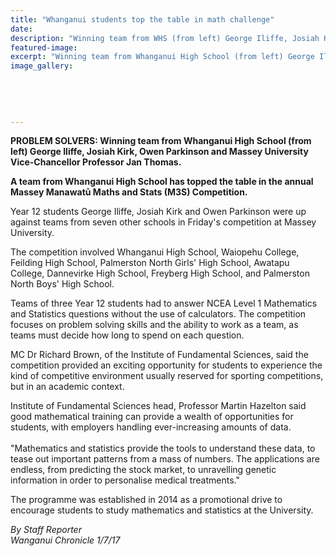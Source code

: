 ```yaml
---
title: "Whanganui students top the table in math challenge"
date: 
description: "Winning team from WHS (from left) George Iliffe, Josiah Kirk, Owen Parkinson and Massey University Vice-Chancellor Professor Jan Thomas..."
featured-image: 
excerpt: "Winning team from Whanganui High School (from left) George Iliffe, Josiah Kirk, Owen Parkinson and Massey University Vice-Chancellor Professor Jan Thomas."
image_gallery:
	
	
	
	
	
---
```


<p><strong>PROBLEM SOLVERS: Winning team from Whanganui High School (from left) George Iliffe, Josiah Kirk, Owen Parkinson and Massey University Vice-Chancellor Professor Jan Thomas.</strong></p>
<p class="element element-paragraph"><strong>A team from Whanganui High School has topped the table in the annual Massey Manawatū Maths and Stats (M3S) Competition.</strong></p>
<p class="element element-paragraph">Year 12 students George Iliffe, Josiah Kirk and Owen Parkinson were up against teams from seven other schools in Friday's competition at Massey University.</p>
<p class="element element-paragraph">The competition involved Whanganui High School, Waiopehu College, Feilding High School, Palmerston North Girls' High School, Awatapu College, Dannevirke High School, Freyberg High School, and Palmerston North Boys' High School.</p>
<p class="element element-paragraph">Teams of three Year 12 students had to answer NCEA Level 1 Mathematics and Statistics questions without the use of calculators. The competition focuses on problem solving skills and the ability to work as a team, as teams must decide how long to spend on each question.</p>
<p class="element element-paragraph">MC Dr Richard Brown, of the Institute of Fundamental Sciences, said the competition provided an exciting opportunity for students to experience the kind of competitive environment usually reserved for sporting competitions, but in an academic context.</p>
<p class="element element-paragraph">Institute of Fundamental Sciences head, Professor Martin Hazelton said good mathematical training can provide a wealth of opportunities for students, with employers handling ever-increasing amounts of data.&nbsp;<br /><br />"Mathematics and statistics provide the tools to understand these data, to tease out important patterns from a mass of numbers. The applications are endless, from predicting the stock market, to unravelling genetic information in order to personalise medical treatments."</p>
<p class="element element-paragraph">The programme was established in 2014 as a promotional drive to encourage students to study mathematics and statistics at the University.</p>
<p><em>By Staff Reporter</em><br /><em>Wanganui Chronicle 1/7/17&nbsp;</em></p>

